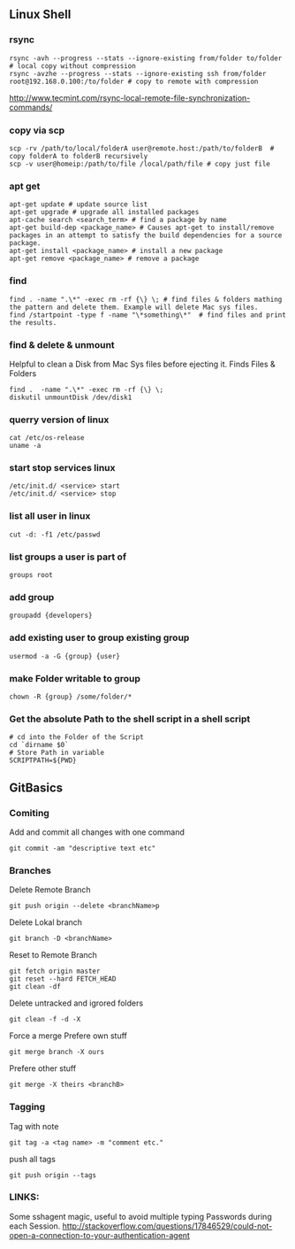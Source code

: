 ## Linux Shell

### rsync
```Shell
rsync -avh --progress --stats --ignore-existing from/folder to/folder   # local copy without compression
rsync -avzhe --progress --stats --ignore-existing ssh from/folder root@192.168.0.100:/to/folder # copy to remote with compression
```
http://www.tecmint.com/rsync-local-remote-file-synchronization-commands/  

### copy via scp  
```Shell
scp -rv /path/to/local/folderA user@remote.host:/path/to/folderB  # copy folderA to folderB recursively
scp -v user@homeip:/path/to/file /local/path/file # copy just file  
```

### apt get
```Shell
apt-get update # update source list  
apt-get upgrade # upgrade all installed packages  
apt-cache search <search_term> # find a package by name
apt-get build-dep <package_name> # Causes apt-get to install/remove packages in an attempt to satisfy the build dependencies for a source package.  
apt-get install <package_name> # install a new package  
apt-get remove <package_name> # remove a package
```

### find
```Shell
find . -name ".\*" -exec rm -rf {\} \; # find files & folders mathing the pattern and delete them. Example will delete Mac sys files.  
find /startpoint -type f -name "\*something\*"  # find files and print the results.
```

### find & delete & unmount
Helpful to clean a Disk from Mac Sys files before ejecting it. Finds Files & Folders  
```Shell
find .  -name ".\*" -exec rm -rf {\} \;  
diskutil unmountDisk /dev/disk1  
```

### querry version of linux  
```Shell
cat /etc/os-release  
uname -a
```

### start stop services linux
```Shell
/etc/init.d/ <service> start
/etc/init.d/ <service> stop
```

### list all user in linux
```Shell
cut -d: -f1 /etc/passwd
```

### list groups a user is part of
```Shell
groups root
```

### add group  
```Shell
groupadd {developers}
```

### add existing user to group existing group
```Shell
usermod -a -G {group} {user}
```

### make Folder writable to group
```Shell
chown -R {group} /some/folder/*
```

### Get the absolute Path to the shell script in a shell script
```Shell
# cd into the Folder of the Script  
cd `dirname $0`  
# Store Path in variable  
SCRIPTPATH=${PWD}  
```

## GitBasics

### Comiting
Add and commit all changes with one command

```Shell
git commit -am "descriptive text etc"
```
### Branches
Delete Remote Branch
```Shell
git push origin --delete <branchName>p
```

Delete Lokal branch
```Shell
git branch -D <branchName>
```

Reset to Remote Branch
```Shell
git fetch origin master
git reset --hard FETCH_HEAD
git clean -df
```
Delete untracked and igrored folders
```Shell
git clean -f -d -X
```

Force a merge
Prefere own stuff
```Shell
git merge branch -X ours
```
Prefere other stuff
```Shell
git merge -X theirs <branchB>
```
### Tagging
Tag with note
```Shell
git tag -a <tag name> -m "comment etc."
```

push all tags
```Shell
git push origin --tags
```

### LINKS:
Some sshagent magic, useful to avoid multiple typing Passwords during each Session. http://stackoverflow.com/questions/17846529/could-not-open-a-connection-to-your-authentication-agent
